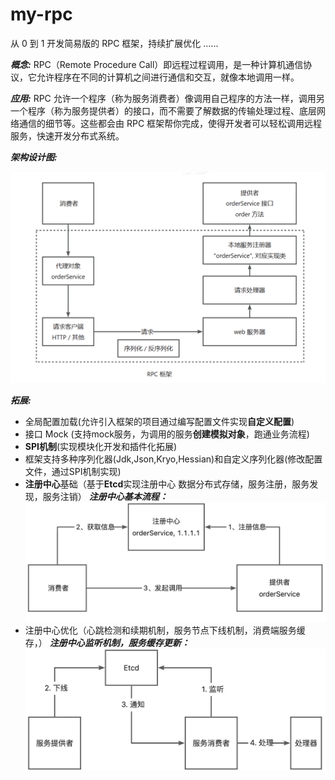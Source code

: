 # my-rpc

从 0 到 1 开发简易版的 RPC 框架，持续扩展优化 ......

***概念:*** RPC（Remote Procedure Call）即远程过程调用，是一种计算机通信协议，它允许程序在不同的计算机之间进行通信和交互，就像本地调用一样。

***应用:*** RPC 允许一个程序（称为服务消费者）像调用自己程序的方法一样，调用另一个程序（称为服务提供者）的接口，而不需要了解数据的传输处理过程、底层网络通信的细节等。这些都会由 RPC 框架帮你完成，使得开发者可以轻松调用远程服务，快速开发分布式系统。

***架构设计图:***

![架构设计图](./docs/structure.png)

***拓展:***
- 全局配置加载(允许引入框架的项目通过编写配置文件实现**自定义配置**)
- 接口 Mock (支持mock服务，为调用的服务**创建模拟对象**，跑通业务流程)
- **SPI机制**(实现模块化开发和插件化拓展)
- 框架支持多种序列化器(Jdk,Json,Kryo,Hessian)和自定义序列化器(修改配置文件，通过SPI机制实现)
- **注册中心**基础（基于**Etcd**实现注册中心 数据分布式存储，服务注册，服务发现，服务注销）
***注册中心基本流程：***
![](./docs/registry.png)
- 注册中心优化（心跳检测和续期机制，服务节点下线机制，消费端服务缓存，）
***注册中心监听机制，服务缓存更新：***
![](./docs/registry-opt1.png)